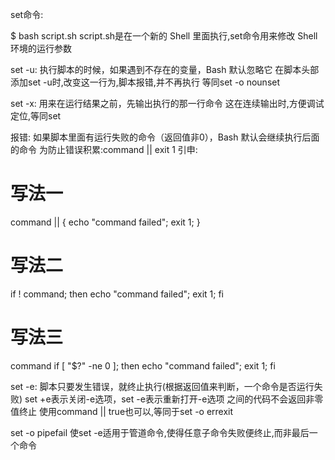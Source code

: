 set命令:

$ bash script.sh
script.sh是在一个新的 Shell 里面执行,set命令用来修改 Shell 环境的运行参数

set -u:
执行脚本的时候，如果遇到不存在的变量，Bash 默认忽略它
在脚本头部添加set -u时,改变这一行为,脚本报错,并不再执行 等同set -o nounset

set -x:
用来在运行结果之前，先输出执行的那一行命令
这在连续输出时,方便调试定位,等同set

报错:
如果脚本里面有运行失败的命令（返回值非0），Bash 默认会继续执行后面的命令
为防止错误积累:command || exit 1
引申:
# 写法一
command || { echo "command failed"; exit 1; }

# 写法二
if ! command; then echo "command failed"; exit 1; fi

# 写法三
command
if [ "$?" -ne 0 ]; then echo "command failed"; exit 1; fi

set -e:
脚本只要发生错误，就终止执行(根据返回值来判断，一个命令是否运行失败)
set +e表示关闭-e选项，set -e表示重新打开-e选项 之间的代码不会返回非零值终止
使用command || true也可以,等同于set -o errexit

set -o pipefail
使set -e适用于管道命令,使得任意子命令失败便终止,而非最后一个命令